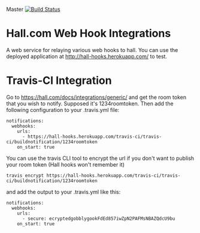 Master [![Build Status](https://travis-ci.org/drdamour/hall-hooks.png?branch=master)](https://travis-ci.org/drdamour/hall-hooks)

Hall.com Web Hook Integrations
==============================

A web service for relaying various web hooks to hall.  You can use the deployed application at http://hall-hooks.herokuapp.com/ to test.

Travis-CI Integration
==============================
Go to https://hall.com/docs/integrations/generic/ and get the room token that you wish to notify.  Supposed it's 1234roomtoken.  Then add the following configuration to your .travis.yml file:

```
notifications:
  webhooks:
    urls:
      - https://hall-hooks.herokuapp.com/travis-ci/travis-ci/buildnotification/1234roomtoken
    on_start: true
```

You can use the travis CLI tool to encrypt the url if you don't want to publish your room token (Hall hooks won't remember it)

```
travis encrypt https://hall-hooks.herokuapp.com/travis-ci/travis-ci/buildnotification/1234roomtoken
```

and add the output to your .travis.yml like this:
```
notifications:
  webhooks:
    urls:
      - secure: ecryptedgobblygookFdEd857iwZpN2PAFMsNBAZQdcU9bu
    on_start: true
```
